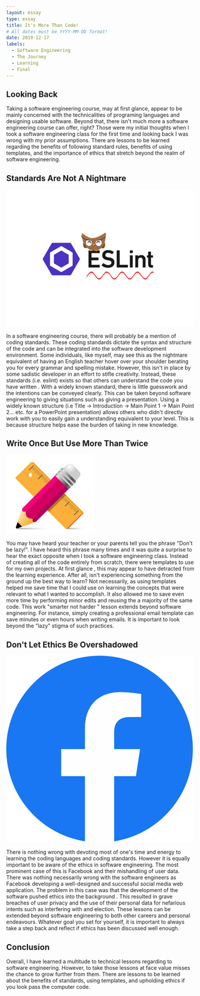 ```yaml
---
layout: essay
type: essay
title: It's More Than Code!
# All dates must be YYYY-MM-DD format!
date: 2019-12-17
labels:
  - Software Engineering
  - The Journey
  - Learning
  - Final
---
```


## Looking Back

Taking a software engineering course, may at first glance, appear to be mainly concerned with the technicalities of
 programing languages and designing usable software. Beyond that, there isn't much more a software engineering course
  can offer, right? Those were my initial thoughts when I took a software engineering class for the first time and
   looking back I was wrong with my prior assumptions. There are lessons to be learned regarding the benefits of
    following standard rules, benefits of using templates, and the importance of ethics that stretch beyond the realm of
     software engineering.
 
## Standards Are Not A Nightmare

<img class="ui medium right floated image" src="../images/eslint.png">

In a software engineering course, there will probably be a mention of coding standards. These coding standards
 dictate the syntax and structure of the code and can be integrated into the software development environment. Some
  individuals, like myself, may see this as the nightmare equivalent of having an English teacher hover over your
   shoulder berating you for every grammar and spelling mistake. However, this isn't in place by some sadistic developer in an effort
    to stifle creativity. Instead, these standards (i.e. eslint) exists so that others can understand the code you have
     written
    . With a widely
     known standard, there is little guesswork and the intentions can be conveyed clearly. This can be taken beyond
      software engineering to giving situations such as giving a presentation. Using a widely known structure (i.e
       Title -> Introduction -> Main Point 1 -> Main Point 2... etc. for a PowerPoint presentation) allows others who
        didn't directly work with you
        to easily gain a understanding equivalent to your level. This is because structure helps ease the burden of
         taking in new knowledge.  

## Write Once But Use More Than Twice

<img class="ui medium right floated image" src="../images/template.jpg">

You may have heard your teacher or your parents tell you the phrase "Don't be lazy!". I have heard this phrase many
 times and it was quite a surprise to hear the exact opposite when I took a software engineering class. Instead of
  creating all of the code entirely from scratch, there were templates to use for my own projects. At first glance
  , this may appear to have detracted from the learning experience. After all, isn't experiencing something from the
   ground up the best way to learn? Not necessarily, as using templates helped me save time that I could use on
    learning the concepts that were relevant to what I wanted to accomplish. It also allowed me to save even more
     time by performing minor edits and reusing the a majority of the same code. This work "smarter not harder
     " lesson extends beyond software engineering. For instance, simply creating a professional email template can
      save minutes or even hours when writing emails. It is important to look beyond the "lazy" stigma of such
       practices.

## Don't Let Ethics Be Overshadowed

<img class="ui small right floated image" src="../images/facebook.png">

There is nothing wrong with devoting most of one's time and energy to learning the coding languages and coding
 standards. However it is equally important to be aware of the ethics in software engineering. The most prominent
  case of this is Facebook and their mishandling of user data. There was nothing necessarily
   wrong with the software engineers as Facebook developing a well-designed and successful social media web
    application. The problem in this case was that the development of the software pushed ethics into the background
    . This resulted in grave breaches of user privacy and the use of their personal data for nefarious intents such
     as interfering with and election. These lessons can be extended beyond software engineering to both other
      careers and personal endeavours. Whatever goal you set for yourself, it is important to always take a step back
       and reflect if ethics has been discussed well enough.

## Conclusion

Overall, I have learned a multitude to technical lessons regarding to software engineering. However, to take those
 lessons at face value misses the chance to grow further from them. There are lessons to be learned about the
  benefits of standards, using templates, and upholding ethics if you look pass the computer code.
